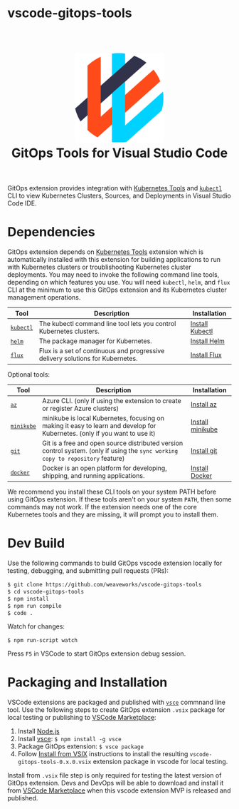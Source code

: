 # vscode-gitops-tools

<h1 align="center">
  <br />
    <img src="resources/icons/gitops-logo.png" alt="datadog" width="200" />
  <br />
  GitOps Tools for Visual Studio Code
  <br />
  <br />
</h1>

GitOps extension provides integration with [Kubernetes Tools](https://marketplace.visualstudio.com/items?itemName=ms-kubernetes-tools.vscode-kubernetes-tools) and [`kubectl`](https://kubernetes.io/docs/reference/kubectl/overview/) CLI to view Kubernetes Clusters, Sources, and Deployments in Visual Studio Code IDE.

# Dependencies

GitOps extension depends on [Kubernetes Tools](https://marketplace.visualstudio.com/items?itemName=ms-kubernetes-tools.vscode-kubernetes-tools) extension which is automatically installed with this extension for building applications to run with Kubernetes clusters or troublishooting Kubernetes cluster deployments. You may need to invoke the following command line tools, depending on which features you use. You will need `kubectl`, `helm`, and `flux` CLI at the minimum to use this GitOps extension and its Kubernetes cluster management operations.

Tool | Description | Installation
--- | --- | ---
[`kubectl`](https://kubernetes.io/docs/reference/kubectl/overview/) | The kubectl command line tool lets you control Kubernetes clusters.  | [Install Kubectl](https://kubectl.docs.kubernetes.io/installation/kubectl/)
[`helm`](https://helm.sh) | The package manager for Kubernetes. | [Install Helm](https://helm.sh/docs/intro/install/)
[`flux`](https://fluxcd.io) | Flux is a set of continuous and progressive delivery solutions for Kubernetes. | [Install Flux](https://fluxcd.io/docs/installation/)

Optional tools:

Tool | Description | Installation
--- | --- | ---
[`az`](https://docs.microsoft.com/en-us/cli/azure/) | Azure CLI. (only if using the extension to create or register Azure clusters) | [Install az](https://docs.microsoft.com/en-us/cli/azure/install-azure-cli)
[`minikube`](https://minikube.sigs.k8s.io/docs/) | minikube is local Kubernetes, focusing on making it easy to learn and develop for Kubernetes. (only if you want to use it) | [Install minikube](https://minikube.sigs.k8s.io/docs/start/)
[`git`](https://git-scm.com) | Git is a free and open source distributed version control system. (only if using the `sync working copy to repository` feature) | [Install git](https://git-scm.com/downloads)
[`docker`](https://www.docker.com) | Docker is an open platform for developing, shipping, and running applications. | [Install Docker](https://docs.docker.com/get-docker/)


We recommend you install these CLI tools on your system PATH before using GitOps extension. If these tools aren't on your system `PATH`, then some commands may not work. If the extension needs one of the core Kubernetes tools and they are missing, it will prompt you to install them.

# Dev Build

Use the following commands to build GitOps vscode extension locally for testing, debugging, and submitting pull requests (PRs):

```
$ git clone https://github.com/weaveworks/vscode-gitops-tools
$ cd vscode-gitops-tools
$ npm install
$ npm run compile
$ code .
```

Watch for changes:

```
$ npm run-script watch
```

Press `F5` in VSCode to start GitOps extension debug session.

# Packaging and Installation

VSCode extensions are packaged and published with [`vsce`](https://code.visualstudio.com/api/working-with-extensions/publishing-extension) commnand line tool. Use the following steps to create GitOps extension `.vsix` package for local testing or publishing to [VSCode Marketplace](https://marketplace.visualstudio.com/vscode):

1. Install [Node.js](https://nodejs.org)
2. Install [vsce](https://github.com/microsoft/vscode-vsce): ```$ npm install -g vsce```
3. Package GitOps extension: ```$ vsce package```
4. Follow [Install from VSIX](https://code.visualstudio.com/docs/editor/extension-marketplace#_install-from-a-vsix) instructions to install the resulting `vscode-gitops-tools-0.x.0.vsix` extension package in vscode for local testing.

Install from `.vsix` file step is only required for testing the latest version of GitOps extension. Devs and DevOps will be able to download and install it from [VSCode Marketplace](https://marketplace.visualstudio.com/search?term=gitops&target=VSCode) when this vscode extension MVP is released and published.
